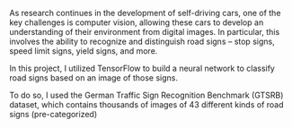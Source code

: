 As research continues in the development of self-driving cars, one of the key challenges is computer vision, allowing these cars to develop an understanding of their environment from digital images. In particular, this involves the ability to recognize and distinguish road signs – stop signs, speed limit signs, yield signs, and more.

In this project, I utilized TensorFlow to build a neural network to classify road signs based on an image of those signs. 

To do so, I used the German Traffic Sign Recognition Benchmark (GTSRB) dataset, which contains thousands of images of 43 different kinds of road signs (pre-categorized)
